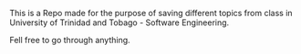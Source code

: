 This is a Repo made for the purpose of saving different topics 
from class in University of Trinidad and Tobago - Software Engineering.

Fell free to go through anything.
